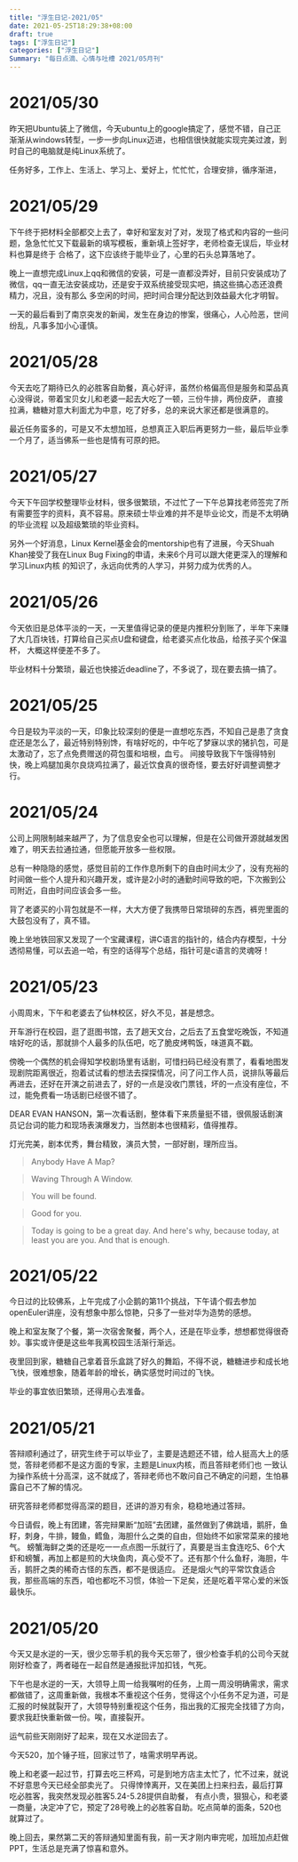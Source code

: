 ```yaml
---
title: "浮生日记-2021/05"
date: 2021-05-25T18:29:38+08:00
draft: true
tags: ["浮生日记"]
categories: ["浮生日记"]
Summary: "每日点滴、心情与吐槽 2021/05月刊"
---
```

# 2021/05/30

昨天把Ubuntu装上了微信，今天ubuntu上的google搞定了，感觉不错，自己正渐渐从windows转型，一步一步向Linux迈进，也相信很快就能实现完美过渡，到时自己的电脑就是纯Linux系统了。

任务好多，工作上、生活上、学习上、爱好上，忙忙忙，合理安排，循序渐进，

# 2021/05/29

下午终于把材料全部都交上去了，幸好和室友对了对，发现了格式和内容的一些问题，急急忙忙又下载最新的填写模板，重新填上签好字，老师检查无误后，毕业材料也算是终于
合格了，这下应该终于能毕业了，心里的石头总算落地了。

晚上一直想完成Linux上qq和微信的安装，可是一直都没弄好，目前只安装成功了微信，qq一直无法安装成功，还是安于双系统接受现实吧，搞这些搞心态还浪费精力，况且，没有那么
多空闲的时间，把时间合理分配达到效益最大化才明智。

一天的最后看到了南京突发的新闻，发生在身边的惨案，很痛心，人心险恶，世间纷乱，凡事多加小心谨慎。

# 2021/05/28

今天去吃了期待已久的必胜客自助餐，真心好评，虽然价格偏高但是服务和菜品真心没得说，带着宝贝女儿和老婆一起去大吃了一顿，三份牛排，两份皮萨，
直接拉满，糖糖对意大利面尤为中意，吃了好多，总的来说大家还都是很满意的。

最近任务蛮多的，可是又不太想加班，总想真正入职后再更努力一些，最后毕业季一个月了，适当佛系一些也是情有可原的把。

# 2021/05/27

今天下午回学校整理毕业材料，很多很繁琐，不过忙了一下午总算找老师签完了所有需要签字的资料，真不容易。原来硕士毕业难的并不是毕业论文，而是不太明确的毕业流程
以及超级繁琐的毕业资料。

另外一个好消息，Linux Kernel基金会的mentorship也有了进展，今天Shuah Khan接受了我在Linux Bug Fixing的申请，未来6个月可以跟大佬更深入的理解和学习Linux内核
的知识了，永远向优秀的人学习，并努力成为优秀的人。

# 2021/05/26

今天依旧是总体平淡的一天，一天里值得记录的便是内推积分到账了，半年下来赚了大几百块钱，打算给自己买点U盘和键盘，给老婆买点化妆品，给孩子买个保温杯，
大概这样便差不多了。

毕业材料十分繁琐，最近也快接近deadline了，不多说了，现在要去搞一搞了。

# 2021/05/25

今日是较为平淡的一天，印象比较深刻的便是一直想吃东西，不知自己是患了贪食症还是怎么了，最近特别特别馋，有啥好吃的，中午吃了梦寐以求的猪扒包，可是太激动了，忘了点免费赠送的荷包蛋和培根，血亏。
间接导致我下午饿得特别快，晚上鸡腿加奥尔良烧鸡拉满了，最近饮食真的很奇怪，要去好好调整调整才行。

# 2021/05/24

公司上网限制越来越严了，为了信息安全也可以理解，但是在公司做开源就越发困难了，明天去拉通拉通，但愿能开放多一些权限。

总有一种隐隐的感觉，感觉目前的工作作息所剩下的自由时间太少了，没有充裕的时间做一些个人提升和兴趣开发，或许是2小时的通勤时间导致的吧，下次搬到公司附近，自由时间应该会多一些。

背了老婆买的小背包就是不一样，大大方便了我携带日常琐碎的东西，裤兜里面的大鼓包没有了，真不错。

晚上坐地铁回家又发现了一个宝藏课程，讲C语言的指针的，结合内存模型，十分透彻易懂，可以去追一哈，有空的话得写个总结，指针可是c语言的灵魂呀！

# 2021/05/23

小周周末，下午和老婆去了仙林校区，好久不见，甚是想念。

开车游行在校园，逛了逛图书馆，去了趟天文台，之后去了五食堂吃晚饭，不知道啥好吃的话，那就排个人最多的队伍吧，吃了脆皮烤鸭饭，味道真不戳。

傍晚一个偶然的机会得知学校剧场里有话剧，可惜扫码已经没有票了，看看地图发现剧院距离很近，抱着试试看的想法去探探情况，问了问工作人员，说排队等最后再进去，还好在开演之前进去了，好的一点是没收门票钱，坏的一点没有座位，不过，能免费看一场话剧已经很不错了。

DEAR EVAN HANSON，第一次看话剧，整体看下来质量挺不错，很佩服话剧演员记台词的能力和现场表演爆发力，当然剧本也很精彩，值得推荐。

灯光完美，剧本优秀，舞台精致，演员大赞，一部好剧，理所应当。

>Anybody Have A Map?

>Waving Through A Window.

>You will be found.

>Good for you.

>Today is going to be a great day. And here's why, because today, at least you are you. And that is enough.


# 2021/05/22

今日过的比较佛系，上午完成了小企鹅的第11个挑战，下午请个假去参加openEuler讲座，没有想象中那么惊艳，只多了一些对华为造势的感想。

晚上和室友聚了个餐，第一次宿舍聚餐，两个人，还是在毕业季，想想都觉得很奇妙。事实或许便是这些年我离校园生活渐行渐远。

夜里回到家，糖糖自己拿着音乐盒跳了好久的舞蹈，不得不说，糖糖进步和成长地飞快，很难想象，随着年龄的增长，确实感觉时间过的飞快。

毕业的事宜依旧繁琐，还得用心去准备。

# 2021/05/21

答辩顺利通过了，研究生终于可以毕业了，主要是选题还不错，给人挺高大上的感觉，答辩老师都不是这方面的专家，主题是Linux内核，而且答辩老师们也
一致认为操作系统十分高深，这不就成了，答辩老师也不敢问自己不确定的问题，生怕暴露自己不了解的情况。

研究答辩老师都觉得高深的题目，还讲的游刃有余，稳稳地通过答辩。

今日请假，晚上有团建，答完辩果断“加班”去团建，虽然做到了佛跳墙，鹅肝，鱼籽，刺身，牛排，鳗鱼，鳕鱼，海胆什么之类的自由，但始终不如家常菜来的接地气。
螃蟹海鲜之类的还是吃一一点点图一乐就行了，真要是当主食连吃5、6个大虾和螃蟹，再加上都是煎的大块鱼肉，真心受不了。还有那个什么鱼籽，海胆，牛舌，鹅肝之类的稀奇古怪的东西，都不是很适应。
还是烟火气的平常饮食适合我，那些高端的东西，咱也都吃不习惯，体验一下足矣，还是吃着平常心爱的米饭最快乐。


# 2021/05/20

今天又是水逆的一天，很少忘带手机的我今天忘带了，很少检查手机的公司今天就刚好检查了，两者碰在一起自然是通报批评加扣钱，气死。

下午也是水逆的一天，大领导上周一给我嘱咐的任务，上周一周没明确需求，需求都做错了，这周重新做，我根本不重视这个任务，觉得这个小任务不足为道，可是汇报的时候就裂开了，大领导特别重视这个任务，指出我的汇报完全找错了方向，要求我赶快重新做一份。唉，直接裂开。

运气前些天刚刚好了起来，现在又水逆回去了。

今天520，加个锤子班，回家过节了，啥需求明早再说。

晚上和老婆一起过节，打算去吃三杯鸡，可是到地方店主太忙了，忙不过来，就说不好意思今天已经全部卖光了。
只得悻悻离开，又在美团上扫来扫去，最后打算吃必胜客，我突然发现必胜客5.24-5.28提供自助餐，
有点小贵，狠狠心，和老婆一商量，决定冲了它，预定了28号晚上的必胜客自助。吃点简单的面条，520也就算过了。

晚上回去，果然第二天的答辩通知里面有我，前一天才刚内审完呢，加班加点赶做PPT，生活总是充满了惊喜和意外。